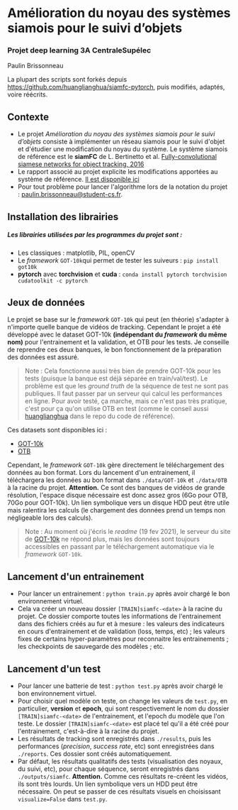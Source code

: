 # Amélioration du noyau des systèmes siamois pour le suivi d’objets
### Projet deep learning 3A CentraleSupélec

Paulin Brissonneau

La plupart des scripts sont forkés depuis https://github.com/huanglianghua/siamfc-pytorch, puis modifiés, adaptés, voire réécrits.

## Contexte

- Le projet *Amélioration du noyau des systèmes siamois pour le suivi d’objets* consiste à implémenter un réseau siamois pour le suivi d'objet et d'étudier une modification du noyau du système. Le système siamois de référence est le **siamFC** de L. Bertinetto et al. [Fully-convolutional siamese networks for object tracking, 2016](https://arxiv.org/pdf/1606.09549.pdf)
- Le rapport associé au projet explicite les modifications apportées au système de référence. [Il est disponible ici](https://github.com/PaulinBrissonneau/siamfc/blob/main/rapport/rapport.pdf)
- Pour tout problème pour lancer l'algorithme lors de la notation du projet : paulin.brissonneau@student-cs.fr.

## Installation des librairies

##### Les librairies utilisées par les programmes du projet sont :
- Les classiques : matplotlib, PIL, openCV
- Le *framework* `GOT-10k`qui permet de tester les suiveurs : `pip install got10k`
- **pytorch** avec **torchvision** et **cuda** : `conda install pytorch torchvision cudatoolkit -c pytorch`

## Jeux de données

Le projet se base sur le *framework* `GOT-10k` qui peut (en théorie) s'adapter à n'importe quelle banque de vidéos de tracking. Cependant le projet a été développé avec le dataset GOT-10k **(indépendant du *framework* du même nom)** pour l'entrainement et la validation, et OTB pour les tests. Je conseille de reprendre ces deux banques, le bon fonctionnement de la préparation des données est assuré.

> Note : Cela fonctionne aussi très bien de prendre GOT-10k pour les tests (puisque la banque est déjà séparée en train/val/test). Le problème est que les *ground truth* de la séquence de test ne sont pas publiques. Il faut passer par un serveur qui calcul les performances en ligne. Pour avoir testé, ça marche, mais ce n'est pas très pratique, c'est pour ça qu'on utilise OTB en test (comme le conseil aussi [huanglianghua](https://github.com/huanglianghua/siamfc-pytorch) dans le repo du code de référence).

Ces datasets sont disponibles ici :
- [GOT-10k](http://got-10k.aitestunion.com)
- [OTB](http://cvlab.hanyang.ac.kr/tracker_benchmark/datasets.html)

Cependant, le *framework* `GOT-10k` gère directement le téléchargement des données au bon format. Lors du lancement d'un entrainement, il téléchargera les données au bon format dans `./data/GOT-10k` et `./data/OTB` à la racine du projet.
**Attention.** Ce sont des banques de vidéos de grande résolution, l'espace disque nécessaire est donc assez gros (6Go pour OTB, 70Go pour GOT-10k). Un lien symbolique vers un disque HDD peut être utile mais ralentira les calculs (le chargement des données prend un temps non négligeable lors des calculs). 

> Note : Au moment où j'écris le *readme* (19 fev 2021), le serveur du site de [GOT-10k](http://got-10k.aitestunion.com) ne répond plus, mais les données sont toujours accessibles en passant par le téléchargement automatique via le *framework* `GOT-10k`.

## Lancement d'un entrainement

- Pour lancer un entrainement : `python train.py` après avoir chargé le bon environnement virtuel.
- Cela va créer un nouveau dossier `[TRAIN]siamfc-<date>` à la racine du projet. Ce dossier comporte toutes les informations de l'entrainement dans des fichiers créés au fur et à mesure : les valeurs des indicateurs en cours d'entrainement et de validation (loss, temps, etc) ; les valeurs fixes de certains hyper-paramètres pour reconnaitre les entrainements ; les checkpoints de sauvegarde des modèles ; etc.

## Lancement d'un test

- Pour lancer une batterie de test : `python test.py` après avoir chargé le bon environnement virtuel.
- Pour choisir quel modèle on teste, on change les valeurs de `test.py`, en particulier, **version** et **epoch**, qui sont respectivement le nom du dossier `[TRAIN]siamfc-<date>` de l'entrainement, et l'epoch du modèle que l'on teste. Le dossier `[TRAIN]siamfc-<date>` est placé tel qu'il a été créé pour l'entrainement, c'est-à-dire à la racine du projet.
- Les résultats de tracking sont enregistrés dans `./results`, puis les performances (*precision*, *success rate*, etc) sont enregistrées dans `./reports`. Ces dossier sont créés automatiquement.
- Par défaut, les résultats qualitatifs des tests (visualisation des noyaux, du suivi, etc), pour chaque séquence, seront enregistrés dans `./outputs/siamfc`. **Attention.** Comme ces résultats re-créent les vidéos, ils sont très lourds. Un lien symbolique vers un HDD peut être nécessaire. On peut se passer de ces résultats visuels en choisissant `visualize=False` dans `test.py`.
